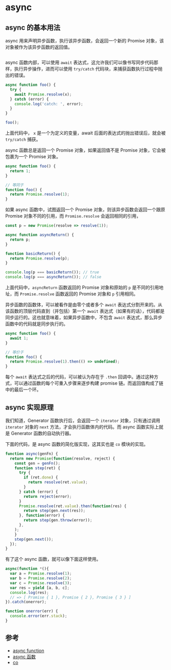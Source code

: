 # async

## async 的基本用法

async 用来声明异步函数，执行该异步函数，会返回一个新的 Promise 对象，该对象被作为该异步函数的返回值。

```javascript

```

async 函数内部，可以使用 `await` 表达式，这允许我们可以像书写同步代码那样，执行异步操作，进而可以使用 `try/catch` 代码块，来捕获函数执行过程中抛出的错误。

```javascript
async function foo() {
  try {
    await Promise.resolve(x);
  } catch (error) {
    console.log('catch: ', error);
  }
}

foo();
```

上面代码中， `x` 是一个为定义的变量，await 后面的表达式的抛出错误后，就会被 `try/catch` 捕获。

async 函数总是返回一个 Promise 对象，如果返回值不是 Promise 对象，它会被包裹为一个 Promise 对象。

```javascript
async function foo() {
  return 1;
}

// 等同于
function foo() {
  return Promise.resolve(1);
}
```

如果 async 函数中，试图返回一个 Promise 对象，则该异步函数会返回一个跟原 Promise 对象不同的引用，而 `Promise.resolve` 会返回相同的引用，

```javascript
const p = new Promise(resolve => resolve(1));

async function asyncReturn() {
  return p;
}

function basicReturn() {
  return Promise.resolve(p);
}

console.log(p === basicReturn()); // true
console.log(p === asyncReturn()); // false
```

上面代码中，`asyncReturn` 函数返回的 Promise 对象和原始的 `p` 是不同的引用地址，而 `Promise.resolve` 函数返回的 Promise 对象和 `p` 引用相同。

异步函数的函数体，可以被看作是由零个或者多个 `await` 表达式分割开来的。从该函数的顶层代码直到（并包括）第一个 `await` 表达式（如果有的话），代码都是同步运行的。这也就意味着，如果异步函数中，不包含 `await` 表达式，那么异步函数中的代码就是同步执行的。

```javascript
async function foo() {
  await 1;
}

// 等价于
function foo() {
  return Promise.resolve(1).then(() => undefined);
}
```

每个 `await` 表达式之后的代码，可以被认为存在于 `.then` 回调中。通过这种方式，可以通过函数的每个可重入步骤来逐步构建 promise 链。而返回值构成了链中的最后一个环。

## async 实现原理

我们知道，Generator 函数执行后，会返回一个 `iterator` 对象，只有通过调用 `iterator` 对象的 `next` 方法，才会执行函数体内的代码。而 async 函数实际上就是 Generator 函数的自动执行器。

下面的代码，是 async 函数的简化版实现，这其实也是 `co` 模块的实现。

```javascript
function async(genFn) {
  return new Promise(function(resolve, reject) {
    const gen = genFn();
    function step(ret) {
      try {
        if (ret.done) {
          return resolve(ret.value);
        }
      } catch (error) {
        return reject(error);
      }
      Promise.resolve(ret.value).then(function(res) {
        return step(gen.next(res));
      }, function(error) {
        return step(gen.throw(error));
      },
    );
    }
    step(gen.next());
  });
}
```

有了这个 async 函数，就可以像下面这样使用。

```javascript
async(function *(){
  var a = Promise.resolve(1);
  var b = Promise.resolve(2);
  var c = Promise.resolve(3);
  var res = yield [a, b, c];
  console.log(res);
  // => [ Promise { 1 }, Promise { 2 }, Promise { 3 } ]
}).catch(onerror);

function onerror(err) {
  console.error(err.stack);
}
```

## 参考

- [async function](https://developer.mozilla.org/zh-CN/docs/Web/JavaScript/Reference/Statements/async_function)
- [async 函数](https://es6.ruanyifeng.com/#docs/async)
- [co](https://github.com/tj/co)
